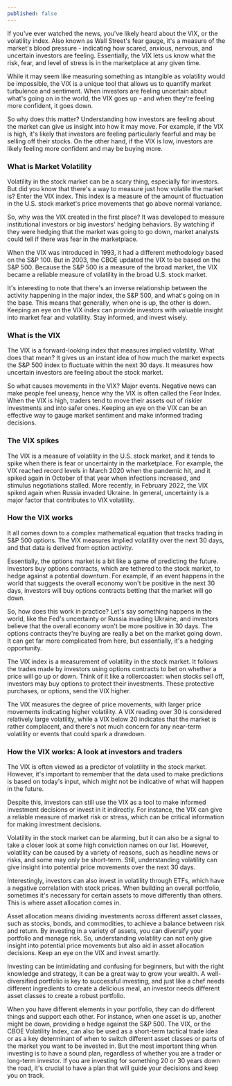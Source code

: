 ```yaml
---
published: false
---
```


If you've ever watched the news, you've likely heard about the VIX, or the volatility index. Also known as Wall Street's fear gauge, it's a measure of the market's blood pressure - indicating how scared, anxious, nervous, and uncertain investors are feeling. Essentially, the VIX lets us know what the risk, fear, and level of stress is in the marketplace at any given time.

While it may seem like measuring something as intangible as volatility would be impossible, the VIX is a unique tool that allows us to quantify market turbulence and sentiment. When investors are feeling uncertain about what's going on in the world, the VIX goes up - and when they're feeling more confident, it goes down.

So why does this matter? Understanding how investors are feeling about the market can give us insight into how it may move. For example, if the VIX is high, it's likely that investors are feeling particularly fearful and may be selling off their stocks. On the other hand, if the VIX is low, investors are likely feeling more confident and may be buying more.

### What is Market Volatility
Volatility in the stock market can be a scary thing, especially for investors. But did you know that there's a way to measure just how volatile the market is? Enter the VIX index. This index is a measure of the amount of fluctuation in the U.S. stock market's price movements that go above normal variance.

So, why was the VIX created in the first place? It was developed to measure institutional investors or big investors' hedging behaviors. By watching if they were hedging that the market was going to go down, market analysts could tell if there was fear in the marketplace.

When the VIX was introduced in 1993, it had a different methodology based on the S&P 100. But in 2003, the CBOE updated the VIX to be based on the S&P 500. Because the S&P 500 is a measure of the broad market, the VIX became a reliable measure of volatility in the broad U.S. stock market.

It's interesting to note that there's an inverse relationship between the activity happening in the major index, the S&P 500, and what's going on in the base. This means that generally, when one is up, the other is down. Keeping an eye on the VIX index can provide investors with valuable insight into market fear and volatility. Stay informed, and invest wisely.


### What is the VIX
The VIX is a forward-looking index that measures implied volatility. What does that mean? It gives us an instant idea of how much the market expects the S&P 500 index to fluctuate within the next 30 days. It measures how uncertain investors are feeling about the stock market.

So what causes movements in the VIX? Major events. Negative news can make people feel uneasy, hence why the VIX is often called the Fear Index. When the VIX is high, traders tend to move their assets out of riskier investments and into safer ones. Keeping an eye on the VIX can be an effective way to gauge market sentiment and make informed trading decisions.

### The VIX spikes
The VIX is a measure of volatility in the U.S. stock market, and it tends to spike when there is fear or uncertainty in the marketplace. For example, the VIX reached record levels in March 2020 when the pandemic hit, and it spiked again in October of that year when infections increased, and stimulus negotiations stalled. More recently, in February 2022, the VIX spiked again when Russia invaded Ukraine. In general, uncertainty is a major factor that contributes to VIX volatility.


### How the VIX works
It all comes down to a complex mathematical equation that tracks trading in S&P 500 options. The VIX measures implied volatility over the next 30 days, and that data is derived from option activity.

Essentially, the options market is a bit like a game of predicting the future. Investors buy options contracts, which are tethered to the stock market, to hedge against a potential downturn. For example, if an event happens in the world that suggests the overall economy won't be positive in the next 30 days, investors will buy options contracts betting that the market will go down.

So, how does this work in practice? Let's say something happens in the world, like the Fed's uncertainty or Russia invading Ukraine, and investors believe that the overall economy won't be more positive in 30 days. The options contracts they're buying are really a bet on the market going down. It can get far more complicated from here, but essentially, it's a hedging opportunity.

The VIX index is a measurement of volatility in the stock market. It follows the trades made by investors using options contracts to bet on whether a price will go up or down. Think of it like a rollercoaster: when stocks sell off, investors may buy options to protect their investments. These protective purchases, or options, send the VIX higher.

The VIX measures the degree of price movements, with larger price movements indicating higher volatility. A VIX reading over 30 is considered relatively large volatility, while a VIX below 20 indicates that the market is rather complacent, and there's not much concern for any near-term volatility or events that could spark a drawdown.

### How the VIX works: A look at investors and traders
The VIX is often viewed as a predictor of volatility in the stock market. However, it's important to remember that the data used to make predictions is based on today's input, which might not be indicative of what will happen in the future.

Despite this, investors can still use the VIX as a tool to make informed investment decisions or invest in it indirectly. For instance, the VIX can give a reliable measure of market risk or stress, which can be critical information for making investment decisions.

Volatility in the stock market can be alarming, but it can also be a signal to take a closer look at some high conviction names on our list. However, volatility can be caused by a variety of reasons, such as headline news or risks, and some may only be short-term. Still, understanding volatility can give insight into potential price movements over the next 30 days.

Interestingly, investors can also invest in volatility through ETFs, which have a negative correlation with stock prices. When building an overall portfolio, sometimes it's necessary for certain assets to move differently than others. This is where asset allocation comes in.

Asset allocation means dividing investments across different asset classes, such as stocks, bonds, and commodities, to achieve a balance between risk and return. By investing in a variety of assets, you can diversify your portfolio and manage risk. So, understanding volatility can not only give insight into potential price movements but also aid in asset allocation decisions. Keep an eye on the VIX and invest smartly.

Investing can be intimidating and confusing for beginners, but with the right knowledge and strategy, it can be a great way to grow your wealth. A well-diversified portfolio is key to successful investing, and just like a chef needs different ingredients to create a delicious meal, an investor needs different asset classes to create a robust portfolio.

When you have different elements in your portfolio, they can do different things and support each other. For instance, when one asset is up, another might be down, providing a hedge against the S&P 500. The VIX, or the CBOE Volatility Index, can also be used as a short-term tactical trade idea or as a key determinant of when to switch different asset classes or parts of the market you want to be invested in.
But the most important thing when investing is to have a sound plan, regardless of whether you are a trader or long-term investor. If you are investing for something 20 or 30 years down the road, it's crucial to have a plan that will guide your decisions and keep you on track.

